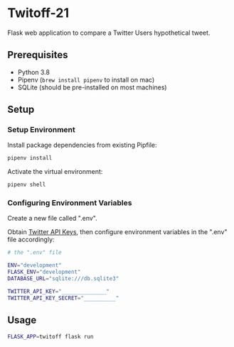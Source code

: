 # Twitoff-21

Flask web application to compare a Twitter Users hypothetical tweet.

## Prerequisites

  + Python 3.8
  + Pipenv (`brew install pipenv` to install on mac)
  + SQLite (should be pre-installed on most machines)

## Setup

### Setup Environment

Install package dependencies from existing Pipfile:

```sh
pipenv install
```

Activate the virtual environment:

```sh
pipenv shell
```

### Configuring Environment Variables

Create a new file called ".env".

Obtain [Twitter API Keys](https://developer.twitter.com), then configure environment variables in the ".env" file accordingly:

```sh
# the ".env" file

ENV="development"
FLASK_ENV="development"
DATABASE_URL="sqlite:///db.sqlite3"

TWITTER_API_KEY="______________"
TWITTER_API_KEY_SECRET="__________"
```

## Usage

```sh
FLASK_APP=twitoff flask run
```

